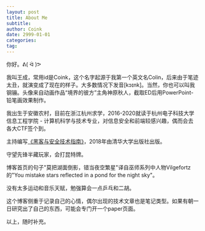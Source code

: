 ```yaml
---
layout: post
title: About Me
subtitle: 
author: Coink
date: 2999-01-01
categories:
tag:
---
```


你好。ᕕ( ᐛ )ᕗ

我叫王成，常用id是Coink，这个名字起源于我第一个英文名Colin，后来由于笔迹太丑，就演变成了现在的样子。大多数情况下发音[kɔɪnk]。当然，你也可以叫我钢镚。头像来自动画作品“境界的彼方”主角神原秋人，截取ED后用PowerPoint-铅笔画效果制作。

我出生于安徽农村，目前在浙江杭州求学，2016-2020就读于杭州电子科技大学信息工程学院 - 计算机科学与技术专业，对信息安全和前端较感兴趣，偶而会去各大CTF签个到。

主持编写[《黑客与安全技术指南》](http://www.tup.tsinghua.edu.cn/booksCenter/book_06579101.html)，2018年由清华大学出版社出版。

守望先锋半藏玩家，会打昆特牌。

博客首页的句子"莫把湖面倒影，错当夜空繁星"译自巫师系列中人物Vilgefortz的"You mistake stars reflected in a pond for the night sky"。

没有太多运动和音乐天赋，勉强算会一点乒乓和二胡。

这个博客侧重于记录自己的心情，偶尔出现的技术文章也是笔记类型。如果有朝一日研究出了自己的东西，可能会专门开一个paper页面。

以上，随时补充。